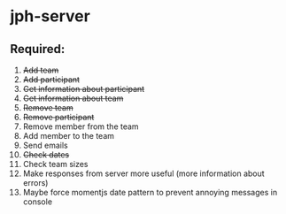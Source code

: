 # jph-server
## Required:
1. ~~Add team~~
2. ~~Add participant~~
3. ~~Get information about participant~~
4. ~~Get information about team~~
5. ~~Remove team~~
6. ~~Remove participant~~
7. Remove member from the team
8. Add member to the team
9. Send emails
10. ~~Check dates~~
11. Check team sizes
12. Make responses from server more useful (more information about errors)
13. Maybe force momentjs date pattern to prevent annoying messages in console